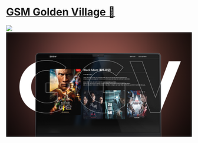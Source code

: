 # [GSM Golden Village 🍿](https://gsm-golden-village.vercel.app/)

![](public/MockUp2.png)
![](public/MockUp.png)

